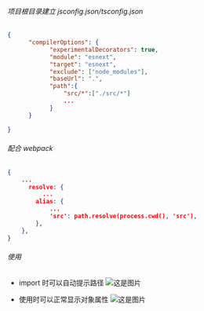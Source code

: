 ###### 项目根目录建立 jsconfig.json/tsconfig.json

```json
{
      "compilerOptions": {
            "experimentalDecorators": true,
            "module": "esnext",
            "target": "esnext",
            "exclude": ["node_modules"],
            "baseUrl": ".",
            "path":{
	            "src/*":["./src/*"]
	            ...
            }
      }

}
```

###### 配合 webpack

```json
{
	...
	  resolve: {
		  ...
		alias: {
			...
			'src': path.resolve(process.cwd(), 'src'),
		},
	},
}
```

###### 使用

-   import 时可以自动提示路径
    ![这是图片](https://erp-reportforms.oss-cn-hangzhou.aliyuncs.com/img/1.png)

-   使用时可以正常显示对象属性
    ![这是图片](https://erp-reportforms.oss-cn-hangzhou.aliyuncs.com/img/2.png)
